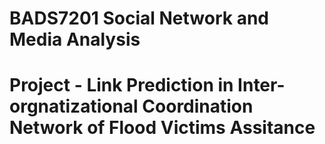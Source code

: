 # BADS7201 Social Network and Media Analysis 

# Project - Link Prediction in Inter-orgnatizational Coordination Network of Flood Victims Assitance

